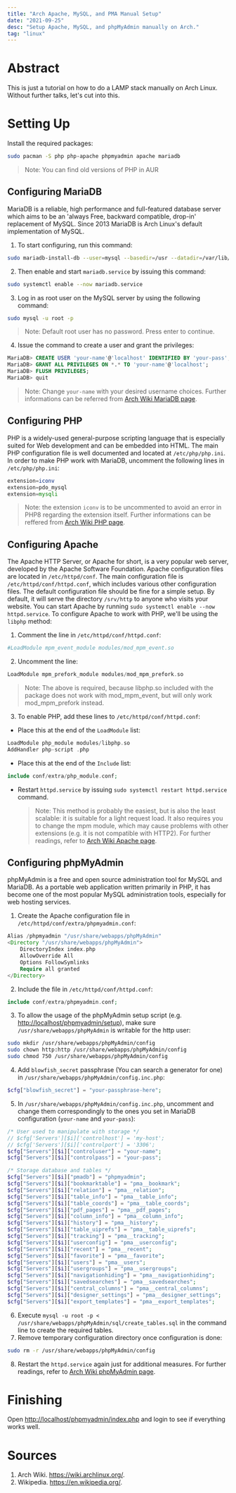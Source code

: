 ```yaml
---
title: "Arch Apache, MySQL, and PMA Manual Setup"
date: "2021-09-25"
desc: "Setup Apache, MySQL, and phpMyAdmin manually on Arch."
tag: "linux"
---
```


# Abstract

This is just a tutorial on how to do a LAMP stack manually on Arch Linux. Without further talks, let's cut into this.

# Setting Up

Install the required packages:

```bash
sudo pacman -S php php-apache phpmyadmin apache mariadb
```

> Note: You can find old versions of PHP in AUR

## Configuring MariaDB

MariaDB is a reliable, high performance and full-featured database server which aims to be an 'always Free, backward compatible, drop-in' replacement of MySQL. Since 2013 MariaDB is Arch Linux's default implementation of MySQL.

1. To start configuring, run this command:

```bash
sudo mariadb-install-db --user=mysql --basedir=/usr --datadir=/var/lib/mysql
```

2. Then enable and start `mariadb.service` by issuing this command:

```bash
sudo systemctl enable --now mariadb.service
```

3. Log in as root user on the MySQL server by using the following command:

```bash
sudo mysql -u root -p
```

> Note: Default root user has no password. Press enter to continue.

4. Issue the command to create a user and grant the privileges:

```sql
MariaDB> CREATE USER 'your-name'@'localhost' IDENTIFIED BY 'your-pass';
MariaDB> GRANT ALL PRIVILEGES ON *.* TO 'your-name'@'localhost';
MariaDB> FLUSH PRIVILEGES;
MariaDB> quit
```

> Note: Change `your-name` with your desired username choices.
> Further informations can be referred from [Arch Wiki MariaDB page](https://wiki.archlinux.org/index.php/MariaDB).

## Configuring PHP

PHP is a widely-used general-purpose scripting language that is especially suited for Web development and can be embedded into HTML.
The main PHP configuration file is well documented and located at `/etc/php/php.ini`.
In order to make PHP work with MariaDB, uncomment the following lines in `/etc/php/php.ini`:

```php
extension=iconv
extension=pdo_mysql
extension=mysqli
```

> Note: the extension `iconv` is to be uncommented to avoid an error in PHP8 regarding the extension itself.
> Further informations can be reffered from [Arch Wiki PHP page](https://wiki.archlinux.org/index.php/PHP).

## Configuring Apache

The Apache HTTP Server, or Apache for short, is a very popular web server, developed by the Apache Software Foundation.
Apache configuration files are located in `/etc/httpd/conf`. The main configuration file is `/etc/httpd/conf/httpd.conf`, which includes various other configuration files. The default configuration file should be fine for a simple setup. By default, it will serve the directory `/srv/http` to anyone who visits your website.
You can start Apache by running `sudo systemctl enable --now httpd.service`.
To configure Apache to work with PHP, we'll be using the `libphp` method:

1. Comment the line in `/etc/httpd/conf/httpd.conf`:

```php
#LoadModule mpm_event_module modules/mod_mpm_event.so
```

2. Uncomment the line:

```php
LoadModule mpm_prefork_module modules/mod_mpm_prefork.so
```

> Note: The above is required, because libphp.so included with the package does not work with mod_mpm_event, but will only work mod_mpm_prefork instead.

3. To enable PHP, add these lines to `/etc/httpd/conf/httpd.conf`:

- Place this at the end of the `LoadModule` list:

```php
LoadModule php_module modules/libphp.so
AddHandler php-script .php
```

- Place this at the end of the `Include` list:

```php
include conf/extra/php_module.conf;
```

- Restart `httpd.service` by issuing `sudo systemctl restart httpd.service` command.
  > Note: This method is probably the easiest, but is also the least scalable: it is suitable for a light request load. It also requires you to change the mpm module, which may cause problems with other extensions (e.g. it is not compatible with HTTP2).
  > For further readings, refer to [Arch Wiki Apache page](https://wiki.archlinux.org/index.php/Apache_HTTP_Server).

## Configuring phpMyAdmin

phpMyAdmin is a free and open source administration tool for MySQL and MariaDB. As a portable web application written primarily in PHP, it has become one of the most popular MySQL administration tools, especially for web hosting services.

1. Create the Apache configuration file in `/etc/httpd/conf/extra/phpmyadmin.conf`:

```php
Alias /phpmyadmin "/usr/share/webapps/phpMyAdmin"
<Directory "/usr/share/webapps/phpMyAdmin">
    DirectoryIndex index.php
    AllowOverride All
    Options FollowSymlinks
    Require all granted
</Directory>
```

2. Include the file in `/etc/httpd/conf/httpd.conf`:

```php
include conf/extra/phpmyadmin.conf;
```

3. To allow the usage of the phpMyAdmin setup script (e.g. <http://localhost/phpmyadmin/setup>), make sure `/usr/share/webapps/phpMyAdmin` is writable for the http user:

```bash
sudo mkdir /usr/share/webapps/phpMyAdmin/config
sudo chown http:http /usr/share/webapps/phpMyAdmin/config
sudo chmod 750 /usr/share/webapps/phpMyAdmin/config
```

4. Add `blowfish_secret` passphrase (You can search a generator for one) in `/usr/share/webapps/phpMyAdmin/config.inc.php`:

```php
$cfg["blowfish_secret"] = "your-passphrase-here";
```

5. In `/usr/share/webapps/phpMyAdmin/config.inc.php`, uncomment and change them correspondingly to the ones you set in MariaDB configuration (`your-name` and `your-pass`):

```php
/* User used to manipulate with storage */
// $cfg['Servers'][$i]['controlhost'] = 'my-host';
// $cfg['Servers'][$i]['controlport'] = '3306';
$cfg["Servers"][$i]["controluser"] = "your-name";
$cfg["Servers"][$i]["controlpass"] = "your-pass";

/* Storage database and tables */
$cfg["Servers"][$i]["pmadb"] = "phpmyadmin";
$cfg["Servers"][$i]["bookmarktable"] = "pma__bookmark";
$cfg["Servers"][$i]["relation"] = "pma__relation";
$cfg["Servers"][$i]["table_info"] = "pma__table_info";
$cfg["Servers"][$i]["table_coords"] = "pma__table_coords";
$cfg["Servers"][$i]["pdf_pages"] = "pma__pdf_pages";
$cfg["Servers"][$i]["column_info"] = "pma__column_info";
$cfg["Servers"][$i]["history"] = "pma__history";
$cfg["Servers"][$i]["table_uiprefs"] = "pma__table_uiprefs";
$cfg["Servers"][$i]["tracking"] = "pma__tracking";
$cfg["Servers"][$i]["userconfig"] = "pma__userconfig";
$cfg["Servers"][$i]["recent"] = "pma__recent";
$cfg["Servers"][$i]["favorite"] = "pma__favorite";
$cfg["Servers"][$i]["users"] = "pma__users";
$cfg["Servers"][$i]["usergroups"] = "pma__usergroups";
$cfg["Servers"][$i]["navigationhiding"] = "pma__navigationhiding";
$cfg["Servers"][$i]["savedsearches"] = "pma__savedsearches";
$cfg["Servers"][$i]["central_columns"] = "pma__central_columns";
$cfg["Servers"][$i]["designer_settings"] = "pma__designer_settings";
$cfg["Servers"][$i]["export_templates"] = "pma__export_templates";
```

6. Execute `mysql -u root -p < /usr/share/webapps/phpMyAdmin/sql/create_tables.sql` in the command line to create the required tables.
7. Remove temporary configuration directory once configuration is done:

```bash
sudo rm -r /usr/share/webapps/phpMyAdmin/config
```

8. Restart the `httpd.service` again just for additional measures.
   For further readings, refer to [Arch Wiki phpMyAdmin page](https://wiki.archlinux.org/index.php/PhpMyAdmin).

# Finishing

Open <http://localhost/phpmyadmin/index.php> and login to see if everything works well.

# Sources

1. Arch Wiki. <https://wiki.archlinux.org/>.
2. Wikipedia. <https://en.wikipedia.org/>.

